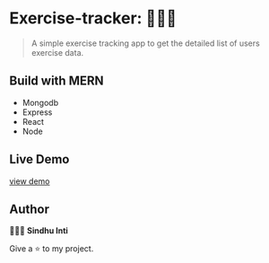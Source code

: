 # Exercise-tracker: 🏃🏻‍♂️

> A simple exercise tracking app to get the detailed list of users exercise data.

## Build with MERN
- Mongodb
- Express
- React
- Node

## Live Demo

[view demo](https://deft-kitten-404d94.netlify.app/)


## Author 

👩🏻‍💻  **Sindhu Inti**


Give a ⭐ to my project.

